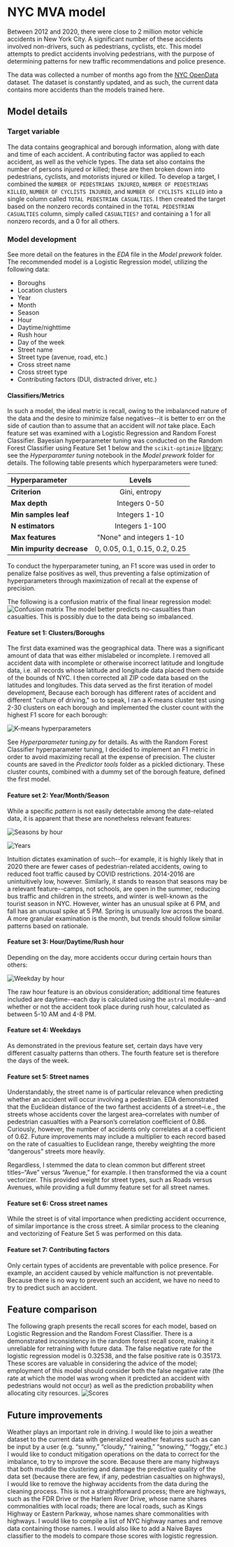 # NYC MVA model

Between 2012 and 2020, there were close to 2 million motor vehicle accidents in New York City. A significant number of these accidents involved non-drivers, such as pedestrians, cyclists, etc. This model attempts to predict accidents involving pedestrians, with the purpose of determining patterns for new traffic recommendations and police presence.

The data was collected a number of months ago from the [NYC OpenData](https://data.cityofnewyork.us/Public-Safety/Motor-Vehicle-Collisions-Crashes/h9gi-nx95) dataset. The dataset is constantly updated, and as such, the current data contains more accidents than the models trained here. 

## Model details
### Target variable
The data contains geographical and borough information, along with date and time of each accident. A contributing factor was applied to each accident, as well as the vehicle types. The data set also contains the number of persons injured or killed; these are then broken down into pedestrians, cyclists, and motorists injured or killed. To develop a target, I combined the `NUMBER OF PEDESTRIANS INJURED`, `NUMBER OF PEDESTRIANS KILLED`, `NUMBER OF CYCLISTS INJURED`, and `NUMBER OF CYCLISTS KILLED`  into a single column called `TOTAL PEDESTRIAN CASUALTIES`. I then created the target based on the nonzero records contained in the `TOTAL PEDESTRIAN CASUALTIES` column, simply called `CASUALTIES?` and containing a 1 for all nonzero records, and a 0 for all others.

### Model development
See more detail on the features in the _EDA_ file in the _Model prework_ folder. The recommended model is a Logistic Regression model, utilizing the following data:
* Boroughs
* Location clusters
* Year
* Month
* Season
* Hour
* Daytime/nighttime
* Rush hour
* Day of the week
* Street name
* Street type (avenue, road, etc.)
* Cross street name
* Cross street type
* Contributing factors (DUI, distracted driver, etc.)

#### Classifiers/Metrics
In such a model, the ideal metric is recall, owing to the imbalanced nature of the data and the desire to minimize false negatives--it is better to err on the side of caution than to assume that an accident will _not_ take place.
Each feature set was examined with a Logistic Regression and Random Forest Classifier. Bayesian hyperparameter tuning was conducted on the Random Forest Classifier using Feature Set 1 below and the `scikit-optimize` [library](https://scikit-optimize.github.io/stable/); see the _Hyperparamter tuning_ notebook in the _Model prework_ folder for details. The following table presents which hyperparameters were tuned:

| Hyperparameter | Levels |
| :--- | :---: |
| **Criterion** | Gini, entropy |
| **Max depth** | Integers 0-50 |
| **Min samples leaf** | Integers 1-10 |
| **N estimators** | Integers 1-100 |
| **Max features** | "None" and integers 1-10 |
| **Min impurity decrease** | 0, 0.05, 0.1, 0.15, 0.2, 0.25 |

To conduct the hyperparameter tuning, an F1 score was used in order to penalize false positives as well, thus preventing a false optimization of hyperparameters through maximization of recall at the expense of precision.

The following is a confusion matrix of the final linear regression model:
![Confusion matrix](Image\%20resources/Confusion\%20matrix.png)
The model better predicts no-casualties than casualties. This is possibly due to the data being so imbalanced.

#### Feature set 1: Clusters/Boroughs
The first data examined was the geographical data. There was a significant amount of data that was either mislabeled or incomplete. I removed all accident data with incomplete or otherwise incorrect latitude and longitude data, i.e. all records whose latitude and longitude data placed them outside of the bounds of NYC. I then corrected all ZIP code data based on the latitudes and longitudes. This data served as the first iteration of model development, Because each borough has different rates of accident and different "culture of driving," so to speak, I ran a K-means cluster test using 2-30 clusters on each borough and implemented the cluster count with the highest F1 score for each borough:

![K-means hyperparameters](Model%20prework/K-Means%20borough%20analysis.png)

See _Hyperparameter tuning.py_ for details. As with the Random Forest Classifier hyperparameter tuning, I decided to implement an F1 metric in order to avoid maximizing recall at the expense of precision. The cluster counts are saved in the _Predictor tools_ folder as a pickled dictionary. These cluster counts, combined with a dummy set of the borough feature, defined the first model.

#### Feature set 2: Year/Month/Season
While a specific _pattern_ is not easily detectable among the date-related data, it is apparent that these are nonetheless relevant features:

![Seasons by hour](Image%20resources/Seasons.png)

![Years](Image%20resources/Years.png)

Intuition dictates examination of such--for example, it is highly likely that in 2020 there are fewer cases of pedestrian-related accidents, owing to reduced foot traffic caused by COVID restrictions. 2014-2016 are unintuitively low, however. Similarly, it stands to reason that seasons may be a relevant feature--camps, not schools, are open in the summer, reducing bus traffic and children in the streets, and winter is well-known as the tourist season in NYC. However, winter has an unusual spike at 6 PM, and fall has an unusual spike at 5 PM. Spring is unusually low across the board. A more granular examination is the month, but trends should follow similar patterns based on rationale.

#### Feature set 3: Hour/Daytime/Rush hour
Depending on the day, more accidents occur during certain hours than others:

![Weekday by hour](Image%20resources/Weekdays.png)

The raw hour feature is an obvious consideration; additional time features included are daytime--each day is calculated using the `astral` module--and whether or not the accident took place during rush hour, calculated as between 5-10 AM and 4-8 PM.

#### Feature set 4: Weekdays
As demonstrated in the previous feature set, certain days have very different casualty patterns than others. The fourth feature set is therefore the days of the week.

#### Feature set 5: Street names
Understandably, the street name is of particular relevance when predicting whether an accident will occur involving a pedestrian. EDA demonstrated that the Euclidean distance of the two farthest accidents of a street–i.e., the streets whose accidents cover the largest area–correlates with number of pedestrian casualties with a Pearson’s correlation coefficient of 0.86. Curiously, however, the number of accidents only correlates at a coefficient of 0.62. Future improvements may include a multiplier to each record based on the rate of casualties to Euclidean range, thereby weighting the more “dangerous” streets more heavily.

Regardless, I stemmed the data to clean common but different street titles–“Ave” versus “Avenue,” for example. I then transformed the via a count vectorizer. This provided weight for street types, such as Roads versus Avenues, while providing a full dummy feature set for all street names.

#### Feature set 6: Cross street names
While the street is of vital importance when predicting accident occurrence, of similar importance is the cross street. A similar process to the cleaning and vectorizing of Feature Set 5 was performed on this data.

#### Feature set 7: Contributing factors
Only certain types of accidents are preventable with police presence. For example, an accident caused by vehicle malfunction is not preventable. Because there is no way to prevent such an accident, we have no need to try to predict such an accident.


## Feature comparison
The following graph presents the recall scores for each model, based on Logistic Regression and the Random Forest Classifier. There is a demonstrated inconsistency in the random forest recall score, making it unreliable for retraining with future data. The false negative rate for the logistic regression model is 0.32538, and the false positive rate is 0.35173. These scores are valuable in considering the advice of the model; employment of this model should consider both the false negative rate (the rate at which the model was wrong when it predicted an accident with pedestrians would not occur) as well as the prediction probability when allocating city resources.
![Scores](Image\%20resources/Scores.png)


## Future improvements
Weather plays an important role in driving. I would like to join a weather dataset to the current data with generalized weather features such as can be input by a user (e.g. “sunny,” “cloudy,” “raining,” “snowing,” “foggy,” etc.) I would like to conduct mitigation operations on the data to correct for the imbalance, to try to improve the score. Because there are many highways that both muddle the clustering and damage the predictive quality of the data set (because there are few, if any, pedestrian casualties on highways), I would like to remove the highway accidents from the data during the cleaning process. This is not a straightforward process; there are highways, such as the FDR Drive or the Harlem River Drive, whose name shares commonalities with local roads; there are local roads, such as Kings Highway or Eastern Parkway, whose names share commonalities with highways. I would like to compile a list of NYC highway names and remove data containing those names. I would also like to add a Naive Bayes classifier to the models to compare those scores with logistic regression.